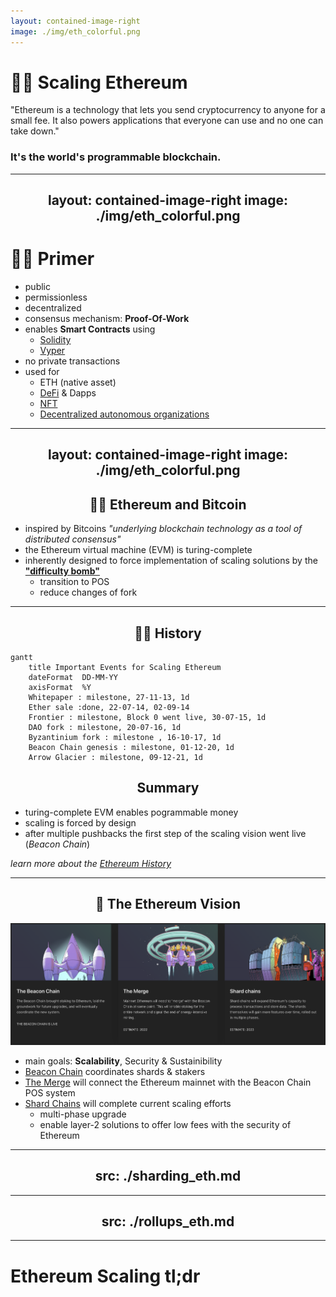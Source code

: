 ```yaml
---
layout: contained-image-right
image: ./img/eth_colorful.png
---
```

# 🏃🏻 Scaling Ethereum

"Ethereum is a technology that lets you send cryptocurrency to anyone for a small fee. It also powers applications that everyone can use and no one can take down."

### It's the world's programmable blockchain.

<!--
- a technology with this much impact and use cases should be fast and cheap
-->


---
layout: contained-image-right
image: ./img/eth_colorful.png
---

# 🏃🏻 Primer

- public
- permissionless
- decentralized
- consensus mechanism: **Proof-Of-Work**
- enables **Smart Contracts** using
	* [Solidity](https://docs.soliditylang.org/en/v0.8.14/)
    * [Vyper](https://vyper.readthedocs.io/en/stable/)
- no private transactions
- used for
	* ETH (native asset)
    * [DeFi](https://ethereum.org/en/defi/) & Dapps
    * [NFT](https://ethereum.org/en/nft/)
    * [Decentralized autonomous organizations](https://ethereum.org/en/dao/)


---
layout: contained-image-right
image: ./img/eth_colorful.png
---

## 🏃🏻 Ethereum and Bitcoin

- inspired by Bitcoins *"underlying blockchain technology as a tool of distributed consensus"*
- the Ethereum virtual machine (EVM) is turing-complete
- inherently designed to force implementation of scaling solutions by the [**"difficulty bomb"**](https://ethereum.org/en/glossary/#difficulty-bomb)
	- transition to POS
    - reduce changes of fork


---

## 🏃🏻 History
```mermaid
gantt
    title Important Events for Scaling Ethereum
    dateFormat  DD-MM-YY
	axisFormat  %Y
	Whitepaper : milestone, 27-11-13, 1d
    Ether sale :done, 22-07-14, 02-09-14
    Frontier : milestone, Block 0 went live, 30-07-15, 1d
    DAO fork : milestone, 20-07-16, 1d
    Byzantinium fork : milestone , 16-10-17, 1d
    Beacon Chain genesis : milestone, 01-12-20, 1d
    Arrow Glacier : milestone, 09-12-21, 1d
```

## Summary
- turing-complete EVM enables pogrammable money
- scaling is forced by design
- after multiple pushbacks the first step of the scaling vision went live (*Beacon Chain*)

*learn more about the [Ethereum History](https://ethereum.org/en/history/)*

<!-- 
- in September 2015 one ETH was priced at 1.24$ USD
- **DAO fork**
	- insecure contract was drained for over 3.6mil ETH
	- miners refused to fork because the incident wasn't a protocol defect -> *Ethereum Classic* was created
- **Byzantinium Fork**
	- delayed difficulty bomb
	- ETH price $334 USD leaving early investors at a 270x
- **Beacon Chain genesis**
	- block 1 produced
	- will coordinate the network, serving as the consensus layer
	-  introduced proof-of-stake to the Ethereum ecosystem as phase 0
- **Arrow Glacier**
	- further pushback of the difficulty bomb
	- ETH priced at $4111 USD leaving early investors at a 3315x
 -->

<!--
- L2
- but keep in mind that it enforcement still happens on the blockchain itself
  * deferral of state
  * opening and closing of payment channels
-->


---

## 🔭 The Ethereum Vision

<div class="container mx-auto flex flex-row justify-center">
    <img src="/img/ethereum_vision.png" class="my-3 h-60 rounded"/>
</div>

- main goals: **Scalability**, Security & Sustainibility
- [Beacon Chain](https://ethereum.org/en/upgrades/beacon-chain/) coordinates shards & stakers
- [The Merge](https://ethereum.org/en/upgrades/merge/) will connect the Ethereum mainnet with the Beacon Chain POS system
- [Shard Chains](https://ethereum.org/en/upgrades/shard-chains/) will complete current scaling efforts
  * multi-phase upgrade
  * enable layer-2 solutions to offer low fees with the security of Ethereum

<!-- 
- **merge** will end POW on Ethereum
-->

<style>
  h2 {
    text-align: center;
  }
</style>


---
src: ./sharding_eth.md
---


---
src: ./rollups_eth.md
---


---

# Ethereum Scaling tl;dr